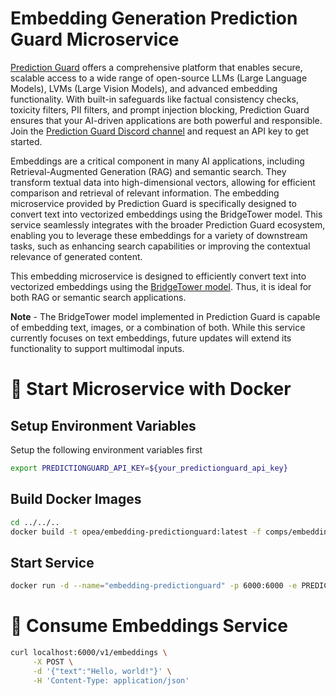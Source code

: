 # Embedding Generation Prediction Guard Microservice

[Prediction Guard](https://docs.predictionguard.com) offers a comprehensive platform that enables secure, scalable access to a wide range of open-source LLMs (Large Language Models), LVMs (Large Vision Models), and advanced embedding functionality. With built-in safeguards like factual consistency checks, toxicity filters, PII filters, and prompt injection blocking, Prediction Guard ensures that your AI-driven applications are both powerful and responsible. Join the [Prediction Guard Discord channel](https://discord.gg/TFHgnhAFKd) and request an API key to get started.

Embeddings are a critical component in many AI applications, including Retrieval-Augmented Generation (RAG) and semantic search. They transform textual data into high-dimensional vectors, allowing for efficient comparison and retrieval of relevant information. The embedding microservice provided by Prediction Guard is specifically designed to convert text into vectorized embeddings using the BridgeTower model. This service seamlessly integrates with the broader Prediction Guard ecosystem, enabling you to leverage these embeddings for a variety of downstream tasks, such as enhancing search capabilities or improving the contextual relevance of generated content.

This embedding microservice is designed to efficiently convert text into vectorized embeddings using the [BridgeTower model](https://huggingface.co/BridgeTower/bridgetower-large-itm-mlm-itc). Thus, it is ideal for both RAG or semantic search applications.

**Note** - The BridgeTower model implemented in Prediction Guard is capable of embedding text, images, or a combination of both. While this service currently focuses on text embeddings, future updates will extend its functionality to support multimodal inputs.

# 🚀 Start Microservice with Docker

## Setup Environment Variables

Setup the following environment variables first

```bash
export PREDICTIONGUARD_API_KEY=${your_predictionguard_api_key}
```

## Build Docker Images

```bash
cd ../../..
docker build -t opea/embedding-predictionguard:latest -f comps/embeddings/predictionguard/docker/Dockerfile .
```

## Start Service

```bash
docker run -d --name="embedding-predictionguard" -p 6000:6000 -e PREDICTIONGUARD_API_KEY=$PREDICTIONGUARD_API_KEY opea/embedding-predictionguard:latest
```

# 🚀 Consume Embeddings Service

```bash
curl localhost:6000/v1/embeddings \
     -X POST \
     -d '{"text":"Hello, world!"}' \
     -H 'Content-Type: application/json'
```
